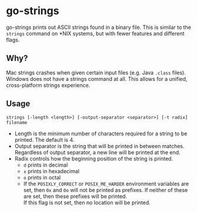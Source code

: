 # go-strings

go-strings prints out ASCII strings found in a binary file. This is similar to the `strings` command on \*NIX systems, but with fewer features and different flags.

## Why?

Mac strings crashes when given certain input files (e.g. Java `.class` files). Windows does not have a strings command at all.
This allows for a unified, cross-platform strings experience.

## Usage

```shell
strings [-length <length>] [-output-separator <separator>] [-t radix] filename
```
* Length is the minimum number of characters required for a string to be printed. The default is 4.
* Output separator is the string that will be printed in between matches.  
Regardless of output separator, a new line will be printed at the end.
* Radix controls how the beginning position of the string is printed.
  * `d` prints in decimal
  * `x` prints in hexadecimal
  * `o` prints in octal
  * If the `POSIXLY_CORRECT` or `POSIX_ME_HARDER` environment variables are set, then `0x` and `0o` will not be printed as prefixes. If neither of these are set, then these prefixes will be printed.  
  If this flag is not set, then no location will be printed.

